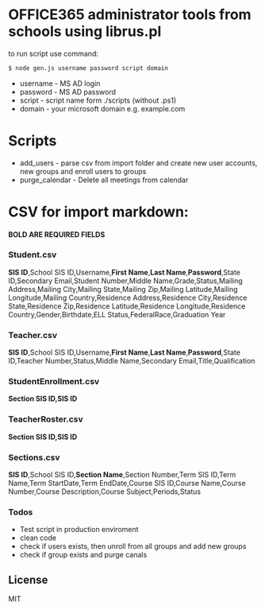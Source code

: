# OFFICE365 administrator tools from schools using librus.pl

to run script use command:
```sh
$ node gen.js username password script domain
```
  - username - MS AD login
  - password - MS AD password
  - script - script name form ./scripts (without .ps1)
  - domain - your microsoft domain e.g. example.com

# Scripts

  - add_users - parse csv from import folder and create new user accounts, new groups and enroll users to groups
  - purge_calendar - Delete all meetings from calendar

# CSV for import markdown:
#### BOLD ARE REQUIRED FIELDS

### Student.csv
**SIS ID**,School SIS ID,Username,**First Name**,**Last Name**,**Password**,State ID,Secondary Email,Student Number,Middle Name,Grade,Status,Mailing Address,Mailing City,Mailing State,Mailing Zip,Mailing Latitude,Mailing Longitude,Mailing Country,Residence Address,Residence City,Residence State,Residence Zip,Residence Latitude,Residence Longitude,Residence Country,Gender,Birthdate,ELL Status,FederalRace,Graduation Year

### Teacher.csv
**SIS ID**,School SIS ID,Username,**First Name**,**Last Name**,**Password**,State ID,Teacher Number,Status,Middle Name,Secondary Email,Title,Qualification

### StudentEnrollment.csv
**Section SIS ID,SIS ID**

### TeacherRoster.csv
**Section SIS ID,SIS ID**

### Sections.csv
**SIS ID**,School SIS ID,**Section Name**,Section Number,Term SIS ID,Term Name,Term StartDate,Term EndDate,Course SIS ID,Course Name,Course Number,Course Description,Course Subject,Periods,Status

### Todos

 - Test script in production enviroment
 - clean code
 - check if users exists, then unroll from all groups and add new groups
 - check if group exists and purge canals

License
----

MIT
